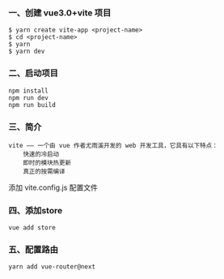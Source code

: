 ### 一、创建 vue3.0+vite 项目

```
$ yarn create vite-app <project-name>
$ cd <project-name>
$ yarn
$ yarn dev

```

### 二、启动项目

```
npm install
npm run dev
npm run build
```

### 三、简介

```
vite —— 一个由 vue 作者尤雨溪开发的 web 开发工具，它具有以下特点：
	快速的冷启动
	即时的模块热更新
	真正的按需编译
```

添加 vite.config.js 配置文件

### 四、添加store
```
vue add store
```
### 五、配置路由
```
yarn add vue-router@next
```
